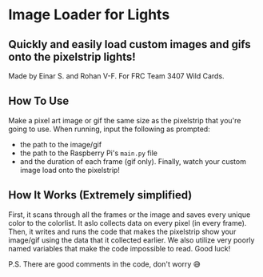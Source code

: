 # Image Loader for Lights
## Quickly and easily load custom images and gifs onto the pixelstrip lights!
Made by Einar S. and Rohan V-F.
For FRC Team 3407 Wild Cards.

## How To Use
Make a pixel art image or gif the same size as the pixelstrip that you're going to use. When running, input the following as prompted:
- the path to the image/gif
- the path to the Raspberry Pi's `main.py` file
- and the duration of each frame (gif only). Finally, watch your custom image load onto the pixelstrip!

## How It Works (Extremely simplified)
First, it scans through all the frames or the image and saves every unique color to the colorlist. It aslo collects data on every pixel (in every frame). Then, it writes and runs the code that makes the pixelstrip show your image/gif using the data that it collected earlier. We also utilize very poorly named variables that make the code impossible to read. Good luck!

P.S. There are good comments in the code, don't worry 😅